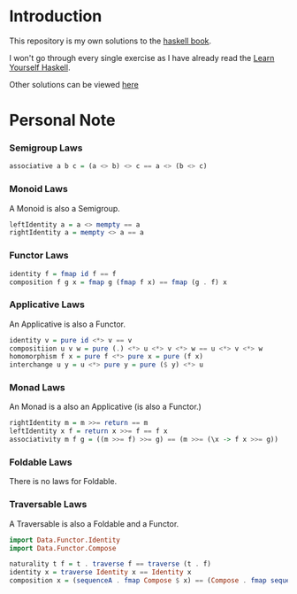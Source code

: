 # Introduction

This repository is my own solutions to the [haskell book](https://haskellbook.com/).

I won't go through every single exercise as I have already read the [Learn Yourself Haskell](http://learnyouahaskell.com/).

Other solutions can be viewed [here](https://github.com/toraritte/haskell-book-solutions)

# Personal Note

### Semigroup Laws

```haskell
associative a b c = (a <> b) <> c == a <> (b <> c)
```

### Monoid Laws

A Monoid is also a Semigroup.

```haskell
leftIdentity a = a <> mempty == a
rightIdentity a = mempty <> a == a
```

### Functor Laws

```haskell
identity f = fmap id f == f
composition f g x = fmap g (fmap f x) == fmap (g . f) x
```

### Applicative Laws

An Applicative is also a Functor.

```haskell
identity v = pure id <*> v == v
compositiion u v w = pure (.) <*> u <*> v <*> w == u <*> v <*> w
homomorphism f x = pure f <*> pure x = pure (f x)
interchange u y = u <*> pure y = pure ($ y) <*> u
```

### Monad Laws

An Monad is a also an Applicative (is also a Functor.)

```haskell
rightIdentity m = m >>= return == m
leftIdentity x f = return x >>= f == f x
associativity m f g = ((m >>= f) >>= g) == (m >>= (\x -> f x >>= g))
```

### Foldable Laws

There is no laws for Foldable.

### Traversable Laws

A Traversable is also a Foldable and a Functor.

```haskell
import Data.Functor.Identity
import Data.Functor.Compose

naturality t f = t . traverse f == traverse (t . f)
identity x = traverse Identity x == Identity x
composition x = (sequenceA . fmap Compose $ x) == (Compose . fmap sequenceA . sequenceA $ x)
```
